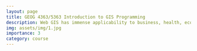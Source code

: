 ```yaml
---
layout: page
title: GEOG 4363/5363 Introduction to GIS Programming
description: Web GIS has immense applicability to business, health, economics, transportation, and more. This course is designed to increase students' knowledge of Web GIS and cutting-edge GIS skills. It introduces basic Web GIS concepts, principles, techniques, including web mapping applications. In addition, this course offers essential web programming skills to build customized online maps. May not be used for degree credit with GEOG 5663.Prerequisite(s): GEOG 4203.
img: assets/img/1.jpg
importance: 3
category: course
---
```

